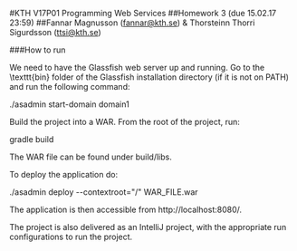 #KTH V17P01 Programming Web Services
##Homework 3 (due 15.02.17 23:59) 
##Fannar Magnusson (fannar@kth.se) & Thorsteinn Thorri Sigurdsson (ttsi@kth.se)


###How to run

We need to have the Glassfish web server up and running. Go to the \texttt{bin} folder of the Glassfish installation directory (if it is not on PATH) and run the following command:

./asadmin start-domain domain1

Build the project into a WAR. From the root of the project, run:
 
gradle build

The WAR file can be found under build/libs.

To deploy the application do:

./asadmin deploy --contextroot="/" WAR_FILE.war

The application is then accessible from http://localhost:8080/.

The project is also delivered as an IntelliJ project, with the appropriate run configurations to run the project.